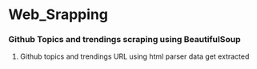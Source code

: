 # Web_Srapping

### Github Topics and trendings scraping using BeautifulSoup

1. Github topics and trendings URL using html parser data get extracted 
